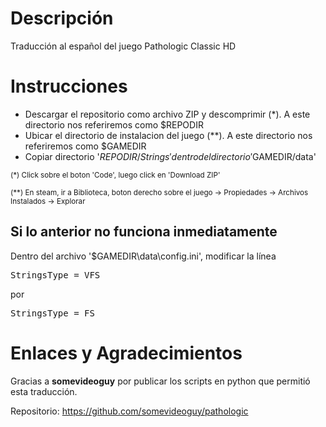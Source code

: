 # Descripción
Traducción al español del juego Pathologic Classic HD

# Instrucciones
- Descargar el repositorio como archivo ZIP y descomprimir (*). A este directorio nos referiremos como $REPODIR 
- Ubicar el directorio de instalacion del juego (**). A este directorio nos referiremos como $GAMEDIR 
- Copiar directorio '$REPODIR/Strings' dentro del directorio '$GAMEDIR/data'

<sub>(*) Click sobre el boton 'Code', luego click en 'Download ZIP'</sub>

<sub>(**) En steam, ir a Biblioteca, boton derecho sobre el juego -> Propiedades -> Archivos Instalados -> Explorar</sub>

## Si lo anterior no funciona inmediatamente
Dentro del archivo '$GAMEDIR\data\config.ini', modificar la línea 

<pre>StringsType = VFS</pre>

por

<pre>StringsType = FS</pre>



# Enlaces y Agradecimientos
Gracias a **somevideoguy** por publicar los scripts en python que permitió esta traducción.

Repositorio: https://github.com/somevideoguy/pathologic
